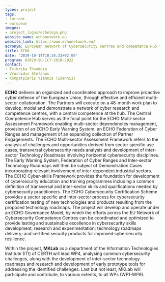 ```yaml
---
types: project
tags:
- current
- european
images:
- project_logos/echologo.png
website_name: echonetwork.eu
website_link: https://www.echonetwork.eu/
acronym: European network of Cybersecurity centres and competence Hub for innovation and Operations
title: ECHO
date: '2019-10-14T10:26:33+02:00'
program: H2020-SU-ICT-2018-2022
contact: 
- Tsikrika Theodora
- Vrochidis Stefanos
- Kompatsiaris Yiannis (Ioannis)
---
```

<p>
<b>ECHO</b> delivers an organized and coordinated approach to improve proactive cyber defence of the European Union, through effective and efficient multi-sector collaboration. The Partners will execute on a 48-month work plan to develop, model and demonstrate a network of cyber research and competence centres, with a central competence at the hub. The Central Competence Hub serves as the focal point for the ECHO Multi-sector Assessment Framework enabling multi-sector dependencies management, provision of an ECHO Early Warning System, an ECHO Federation of Cyber Ranges and management of an expanding collection of Partner Engagements.
The ECHO Multi-sector Assessment Framework refers to the analysis of challenges and opportunities derived from sector specific use cases, transversal cybersecurity needs analysis and development of inter-sector Technology Roadmaps involving horizontal cybersecurity disciplines.
The Early Warning System, Federation of Cyber Ranges and Inter-sector Technology Roadmaps will then be subject of Demonstration Cases incorporating relevant involvement of inter-dependent industrial sectors.
The ECHO Cyber-skills Framework provides the foundation for development of cybersecurity education and training programmes including a common definition of transversal and inter-sector skills and qualifications needed by cybersecurity practitioners.
The ECHO Cybersecurity Certification Scheme provides a sector specific and inter-sector process for cybersecurity certification testing of new technologies and products resulting from the proposed technology roadmaps.
The project will develop and operate under an ECHO Governance Model, by which the efforts across the EU Network of Cybersecurity Competence Centres can be coordinated and optimized to provide lasting and sustainable excellence in cybersecurity skills development; research and experimentation; technology roadmaps delivery; and certified security products for improved cybersecurity resilience.
</p>
<p>
Within the project, <b>MKLab</b> as a department of the Information Technologies Institute (ITI) of CERTH will lead WP4, analysing common cybersecurity challenges, along with the development of inter-sector technology roadmaps and research and development of early prototype tools for addressing the identified challenges.  Last but not least, MKLab will participate and contribute, to various extents, to all WPs (WP1-WP9).
</p>
